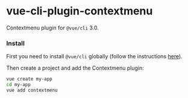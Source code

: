 # vue-cli-plugin-contextmenu
Contextmenu plugin for `@vue/cli` 3.0.

### Install

First you need to install `@vue/cli` globally (follow the instructions [here](https://cli.vuejs.org/)).

Then create a project and add the Contextmenu plugin:

```bash
vue create my-app
cd my-app
vue add contextmenu
```